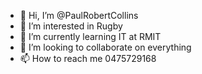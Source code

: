 - 👋 Hi, I’m @PaulRobertCollins
- 👀 I’m interested in Rugby
- 🌱 I’m currently learning IT at RMIT
- 💞️ I’m looking to collaborate on everything
- 📫 How to reach me 0475729168

<!---
PaulRobertCollins/PaulRobertCollins is a ✨ special ✨ repository because its `README.md` (this file) appears on your GitHub profile.
You can click the Preview link to take a look at your changes.
--->
